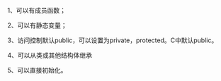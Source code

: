 1、可以有成员函数；

2、可以有静态变量；

3、访问控制默认public，可以设置为private，protected。C中默认public。

4、可以从类或其他结构体继承

5、可以直接初始化。
